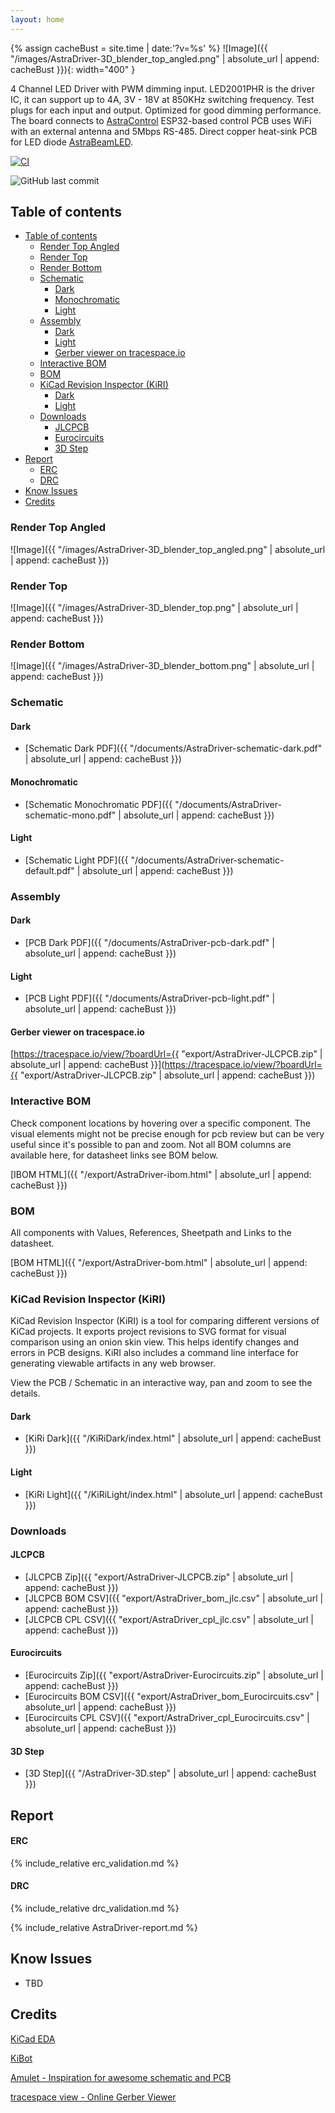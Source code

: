 ```yaml
---
layout: home
---
```


{% assign cacheBust = site.time | date:'?v=%s' %}
![Image]({{ "/images/AstraDriver-3D_blender_top_angled.png" | absolute_url | append: cacheBust }}){: width="400" }

4 Channel LED Driver with PWM dimming input. LED2001PHR is the driver IC, 
it can support up to 4A, 3V - 18V at 850KHz switching frequency.
Test plugs for each input and output.
Optimized for good dimming performance.
The board connects to [AstraControl](https://liveleds.github.io/AstraControl) ESP32-based control PCB uses WiFi with an external antenna and 5Mbps RS-485.
Direct copper heat-sink PCB for LED diode [AstraBeamLED](https://liveleds.github.io/AstraBeamLED).

[![CI](https://github.com/LiveLeds/AstraDriver/actions/workflows/ci.yml/badge.svg)](https://github.com/LiveLeds/AstraDriver/actions/workflows/ci.yml)

![GitHub last commit](https://img.shields.io/github/last-commit/liveleds/AstraDriver?link=https%3A%2F%2Fgithub.com%2FLiveLeds%2FAstraDriver)

## Table of contents

- [Table of contents](#table-of-contents)
  - [Render Top Angled](#render-top-angled)
  - [Render Top](#render-top)
  - [Render Bottom](#render-bottom)
  - [Schematic](#schematic)
    - [Dark](#dark)
    - [Monochromatic](#monochromatic)
    - [Light](#light)
  - [Assembly](#assembly)
    - [Dark](#dark-1)
    - [Light](#light-1)
    - [Gerber viewer on tracespace.io](#gerber-viewer-on-tracespaceio)
  - [Interactive BOM](#interactive-bom)
  - [BOM](#bom)
  - [KiCad Revision Inspector (KiRI)](#kicad-revision-inspector-kiri)
    - [Dark](#dark-2)
    - [Light](#light-2)
  - [Downloads](#downloads)
    - [JLCPCB](#jlcpcb)
    - [Eurocircuits](#eurocircuits)
    - [3D Step](#3d-step)
- [Report](#report)
    - [ERC](#erc)
    - [DRC](#drc)
- [Know Issues](#know-issues)
- [Credits](#credits)

### Render Top Angled

![Image]({{ "/images/AstraDriver-3D_blender_top_angled.png" | absolute_url | append: cacheBust }})

### Render Top

![Image]({{ "/images/AstraDriver-3D_blender_top.png" | absolute_url | append: cacheBust }})

### Render Bottom

![Image]({{ "/images/AstraDriver-3D_blender_bottom.png" | absolute_url | append: cacheBust }})

### Schematic

#### Dark

- [Schematic Dark PDF]({{ "/documents/AstraDriver-schematic-dark.pdf" | absolute_url | append: cacheBust }})

#### Monochromatic

- [Schematic Monochromatic PDF]({{ "/documents/AstraDriver-schematic-mono.pdf" | absolute_url | append: cacheBust }})

#### Light

- [Schematic Light PDF]({{ "/documents/AstraDriver-schematic-default.pdf" | absolute_url | append: cacheBust }})

### Assembly

#### Dark

- [PCB Dark PDF]({{ "/documents/AstraDriver-pcb-dark.pdf" | absolute_url | append: cacheBust }})

#### Light

- [PCB Light PDF]({{ "/documents/AstraDriver-pcb-light.pdf" | absolute_url | append: cacheBust }})

#### Gerber viewer on tracespace.io

[https://tracespace.io/view/?boardUrl={{ "export/AstraDriver-JLCPCB.zip" | absolute_url | append: cacheBust }}](https://tracespace.io/view/?boardUrl={{ "export/AstraDriver-JLCPCB.zip" | absolute_url | append: cacheBust }})

### Interactive BOM

Check component locations by hovering over a specific component.
The visual elements might not be precise enough for pcb review but can be very useful since it's possible to pan and zoom.
Not all BOM columns are available here, for datasheet links see BOM below.

[IBOM HTML]({{ "/export/AstraDriver-ibom.html" | absolute_url | append: cacheBust }})

### BOM

All components with Values, References, Sheetpath and Links to the datasheet.

[BOM HTML]({{ "/export/AstraDriver-bom.html" | absolute_url | append: cacheBust }})

### KiCad Revision Inspector (KiRI)

KiCad Revision Inspector (KiRI) is a tool for comparing different versions of KiCad projects. It exports project revisions to SVG format for visual comparison using an onion skin view. This helps identify changes and errors in PCB designs. KiRI also includes a command line interface for generating viewable artifacts in any web browser.

View the PCB / Schematic in an interactive way, pan and zoom to see the details.

#### Dark

- [KiRi Dark]({{ "/KiRiDark/index.html" | absolute_url | append: cacheBust }})

#### Light

- [KiRi Light]({{ "/KiRiLight/index.html" | absolute_url | append: cacheBust }})

### Downloads

#### JLCPCB

- [JLCPCB Zip]({{ "export/AstraDriver-JLCPCB.zip" | absolute_url | append: cacheBust }})
- [JLCPCB BOM CSV]({{ "export/AstraDriver_bom_jlc.csv" | absolute_url | append: cacheBust }})
- [JLCPCB CPL CSV]({{ "export/AstraDriver_cpl_jlc.csv" | absolute_url | append: cacheBust }})

#### Eurocircuits

- [Eurocircuits Zip]({{ "export/AstraDriver-Eurocircuits.zip" | absolute_url | append: cacheBust }})
- [Eurocircuits BOM CSV]({{ "export/AstraDriver_bom_Eurocircuits.csv" | absolute_url | append: cacheBust }})
- [Eurocircuits CPL CSV]({{ "export/AstraDriver_cpl_Eurocircuits.csv" | absolute_url | append: cacheBust }})

#### 3D Step

- [3D Step]({{ "/AstraDriver-3D.step" | absolute_url | append: cacheBust }})
  
## Report

#### ERC

{% include_relative erc_validation.md %}

#### DRC

{% include_relative drc_validation.md %}

{% include_relative AstraDriver-report.md %}

## Know Issues

- TBD

## Credits

[KiCad EDA](https://www.kicad.org)

[KiBot](https://github.com/INTI-CMNB/KiBot)

[Amulet - Inspiration for awesome schematic and PCB](https://github.com/EPFLXplore/XRE_LeggedRobot_HW)

[tracespace view - Online Gerber Viewer](https://tracespace.io)